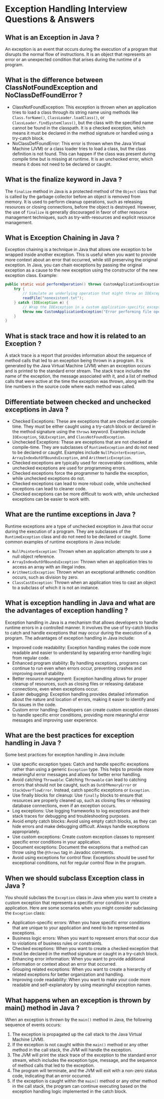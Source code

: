 # Exception Handling Interview Questions & Answers

## What is an Exception in Java ?

An exception is an event that occurs during the execution of a program that disrupts the normal flow of instructions. It
is an object that represents an error or an unexpected condition that arises during the runtime of a program.

## What is the difference between ClassNotFoundException and NoClassDefFoundError ?

- ClassNotFoundException: This exception is thrown when an application tries to load a class through its string name
  using methods like `Class.forName()`, `ClassLoader.loadClass()`, or `ClassLoader.findSystemClass()`, but the class
  with the specified name cannot be found in the classpath. It is a checked exception, which means it must be declared
  in the method signature or handled using a try-catch block.
- NoClassDefFoundError: This error is thrown when the Java Virtual Machine (JVM) or a class loader tries to load a
  class, but the class definition is not found. This can happen if the class was present during compile time but is
  missing at runtime. It is an unchecked error, which means it does not need to be declared or caught.

## What is the finalize keyword in Java ?

The `finalize` method in Java is a protected method of the `Object` class that is called by the garbage collector
before an object is removed from memory. It is used to perform cleanup operations, such as releasing resources or
closing
connections, before the object is destroyed. However, the use of `finalize` is generally discouraged in favor of
other resource management techniques, such as try-with-resources and explicit resource management.

## What is Exception Chaining in Java ?

Exception chaining is a technique in Java that allows one exception to be wrapped inside another exception. This
is useful when you want to provide more context about an error that occurred, while still preserving the original
exception. In Java, you can chain exceptions by passing the original exception as a cause to the new exception using the
constructor of the new exception class.
Example:

```java
public static void performOperation() throws CustomApplicationException {
    try {
        // Simulate an underlying operation that might throw an IOException
        readFile("nonexistent.txt");
    } catch (IOException e) {
        // Wrap the IOException in a custom application-specific exception
        throw new CustomApplicationException("Error performing file operation", e);
    }
}
```

## What is stack trace and how it is related to an Exception ?

A stack trace is a report that provides information about the sequence of method calls that led to an exception being
thrown in a program. It is generated by the Java Virtual Machine (JVM) when an exception occurs and is printed to the
standard error stream. The stack trace includes the name of the exception, the message associated with it, and a list
of method calls that were active at the time the exception was thrown, along with the line numbers in the source code
where each method was called.

## Differentiate between checked and unchecked exceptions in Java ?

- Checked Exceptions: These are exceptions that are checked at compile-time. They must be either caught using a
  try-catch
  block or declared in the method signature using the `throws` keyword. Examples include `IOException`, `SQLException`,
  and `ClassNotFoundException`.
- Unchecked Exceptions: These are exceptions that are not checked at compile-time. They are subclasses of
  `RuntimeException`
  and do not need to be declared or caught. Examples include `NullPointerException`, `ArrayIndexOutOfBoundsException`,
  and `ArithmeticException`.
- Checked exceptions are typically used for recoverable conditions, while unchecked exceptions are used for programming
  errors.
- Checked exceptions force the programmer to handle the exception, while unchecked exceptions do not.
- Checked exceptions can lead to more robust code, while unchecked exceptions can lead to cleaner code.
- Checked exceptions can be more difficult to work with, while unchecked exceptions can be easier to work with.

## What are the runtime exceptions in Java ?

Runtime exceptions are a type of unchecked exception in Java that occur during the execution of a program. They are
subclasses of the `RuntimeException` class and do not need to be declared or caught. Some common examples of runtime
exceptions in Java include:

- `NullPointerException`: Thrown when an application attempts to use a null object reference.
- `ArrayIndexOutOfBoundsException`: Thrown when an application tries to access an array with an illegal index.
- `ArithmeticException`: Thrown when an exceptional arithmetic condition occurs, such as division by zero.
- `ClassCastException`: Thrown when an application tries to cast an object to a subclass of which it is not an instance.

## What is exception handling in Java and what are the advantages of exception handling ?

Exception handling in Java is a mechanism that allows developers to handle runtime errors in a controlled manner. It
involves the use of try-catch blocks to catch and handle exceptions that may occur during the execution of a program.
The advantages of exception handling in Java include:

- Improved code readability: Exception handling makes the code more readable and easier to understand by separating
  error-handling logic from regular code.
- Enhanced program stability: By handling exceptions, programs can continue to run even when errors occur,
  preventing crashes and improving overall stability.
- Better resource management: Exception handling allows for proper cleanup of resources, such as closing files or
  releasing database connections, even when exceptions occur.
- Easier debugging: Exception handling provides detailed information about the nature and location of errors,
  making it easier to identify and fix issues in the code.
- Custom error handling: Developers can create custom exception classes to handle specific error conditions,
  providing more meaningful error messages and improving user experience.

## What are the best practices for exception handling in Java ?

Some best practices for exception handling in Java include:

- Use specific exception types: Catch and handle specific exceptions rather than using a generic `Exception` type.
  This helps to provide more meaningful error messages and allows for better error handling.
- Avoid catching `Throwable`: Catching `Throwable` can lead to catching errors that should not be caught, such as
  `OutOfMemoryError` or `StackOverflowError`. Instead, catch specific exceptions or `Exception`.
- Use finally blocks for cleanup: Use `finally` blocks to ensure that resources are properly cleaned up, such as closing
  files or releasing database connections, even if an exception occurs.
- Log exceptions: Use logging frameworks to log exceptions and their stack traces for debugging and troubleshooting
  purposes.
- Avoid empty catch blocks: Avoid using empty catch blocks, as they can hide errors and make debugging difficult. Always
  handle exceptions appropriately.
- Use custom exceptions: Create custom exception classes to represent specific error conditions in your application.
- Document exceptions: Document the exceptions that a method can throw using the `@throws` tag in Javadoc comments.
- Avoid using exceptions for control flow: Exceptions should be used for exceptional conditions, not for regular control
  flow in the program.

## When we should subclass Exception class in Java ?

You should subclass the `Exception` class in Java when you want to create a custom exception that represents a specific
error condition in your application. Here are some scenarios when you might consider subclassing the `Exception` class:

- Application-specific errors: When you have specific error conditions that are unique to your application and need to
  be represented as exceptions.
- Business logic errors: When you want to represent errors that occur due to violations of business rules or
  constraints.
- Checked exceptions: When you want to create a checked exception that must be declared in the method signature or
  caught in a try-catch block.
- Enhancing error information: When you want to provide additional information or context about an error that
  occurred.
- Grouping related exceptions: When you want to create a hierarchy of related exceptions for better organization and
  handling.
- Improving code readability: When you want to make your code more readable and self-explanatory by using meaningful
  exception names.

## What happens when an exception is thrown by main() method in Java ?

When an exception is thrown by the `main()` method in Java, the following sequence of events occurs:

1. The exception is propagated up the call stack to the Java Virtual Machine (JVM).
2. If the exception is not caught within the `main()` method or any other method in the call stack, the JVM will handle
   the
   exception.
3. The JVM will print the stack trace of the exception to the standard error stream, which includes the exception type,
   message, and the sequence of method calls that led to the exception.
4. The program will terminate, and the JVM will exit with a non-zero status code, indicating that an error occurred.
5. If the exception is caught within the `main()` method or any other method in the call stack, the program can continue
   executing based on the exception handling logic implemented in the catch block.










